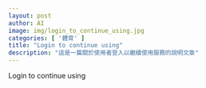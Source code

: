```yaml
---
layout: post
author: AI
image: img/login_to_continue_using.jpg
categories: [ '體育' ]
title: "Login to continue using"
description: "這是一篇關於使用者登入以繼續使用服務的說明文章"
---
```

Login to continue using